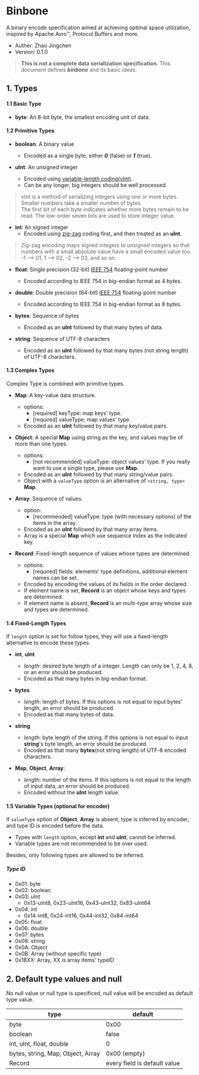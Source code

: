 Binbone
=================
A binary encode specification aimed at achieving optimal space utilization, inspired by Apache Avro™, Protocol Buffers and more.

* Auther: Zhao Jingchen
* Version: 0.1.0

> **This is not a complete data serialization specification.**
This document defines ___binbone___ and its basic ideas.

## 1. Types

#### 1.1 Basic Type
- __byte__: An 8-bit byte, the smallest encoding unit of data.

#### 1.2 Primitive Types
- __boolean__: A binary value
    + Encoded as a single byte, either ___0___ (false) or ___1___ (true).

- __uInt__: An unsigned integer
    + Encoded using [variable-length coding(vInt)](http://lucene.apache.org/core/3_5_0/fileformats.html#VInt).
    + Can be any longer, big integers should be well processed.

> vInt is a method of serializing integers using one or more bytes. Smaller numbers take a smaller number of bytes.<br>
> The first bit of each byte indicates whether more bytes remain to be read. The low-order seven bits are used to store integer value.

- __int__: An signed integer
    + Encoded using [zig-zag](https://developers.google.com/protocol-buffers/docs/encoding?csw=1#types) coding first, and then treated as an __uInt__.

> Zig-zag encoding maps signed integers to unsigned integers so that numbers with a small absolute value have a small encoded value too.<br>
> -1 --> 01, 1 --> 02, -2 --> 03, and so on.

- __float__: Single precision (32-bit) [IEEE 754](http://en.wikipedia.org/wiki/IEEE_floating_point) floating-point number
    + Encoded according to IEEE 754 in big-endian format as 4 bytes.

- __double__: Double precision (64-bit) [IEEE 754](http://en.wikipedia.org/wiki/IEEE_floating_point) floating-point number
    + Encoded according to IEEE 754 in big-endian format as 8 bytes.

- __bytes__: Sequence of bytes
    + Encoded as an __uInt__ followed by that many bytes of data.

- __string__: Sequence of UTF-8 characters
    + Encoded as an __uInt__ followed by that many bytes (not string length) of UTF-8 characters.

#### 1.3 Complex Types
Complex Type is combined with primitive types.

- __Map__: A key-value data structure.
    + options:
        * [required] keyType: map keys' type.
        * [required] valueType: map values' type.
    + Encoded as an __uInt__ followed by that many key/value pairs.

- __Object__: A special __Map__ using string as the key, and values may be of more than one types.
    + options:
        * [not recommended] valueType: object values' type. If you really want to use a single type, please use __Map__.
    + Encoded as an __uInt__ followed by that many string/value pairs.
    + Object with a `valueType` option is an alternative of `<string, type>` __Map__.

- __Array__: Sequence of values.
    + option:
        * [recommended] valueType: type (with necessary options) of the items in the array.
    + Encoded as an __uInt__ followed by that many array items.
    + Array is a special __Map__ which use sequence index as the indicated key.

- __Record__: Fixed-length sequence of values whose types are determined.
    + options:
        * [required] fields: elements' type definitions, additional element names can be set.
    + Encoded by encoding the values of its fields in the order declared.
    + If element name is set, __Record__ is an object whose keys and types are determined.
    + If element name is absent, __Record__ is an multi-type array whose size and types are determined.

#### 1.4 Fixed-Length Types
If `length` option is set for follow types, they will use a fixed-length alternative to encode these types.

- __int__, __uInt__
    + _length_: desired byte length of a integer. Length can only be 1, 2, 4, 8, or an error should be produced.
    + Encoded as that many bytes in big-endian format.

- __bytes__
    + _length_: length of bytes. If this options is not equal to input bytes' length, an error should be produced.
    + Encoded as that many bytes of data.

- __string__
    + _length_: byte length of the string. If this options is not equal to input __string__'s byte length, an error should be produced.
    + Encoded as that many **bytes**(not string length) of UTF-8 encoded characters.

- __Map__, __Object__, __Array__:
    + _length_: number of the items. If this options is not equal to the length of input data, an error should be produced.
    + Encoded without the __uInt__ length value.

#### 1.5 Variable Types (optional for encoder)
If `valueType` option of __Object__, __Array__ is absent, type is inferred by encoder, and type ID is encoded before the data.

- Types with `length` option, except __int__ and __uInt__, cannot be inferred.
- Variable types are not recommended to be over used.

Besides, only following types are allowed to be inferred.
##### Type ID
- 0x01: byte
- 0x02: boolean
- 0x03: uInt
    + 0x13-uInt8, 0x23-uInt16, 0x43-uInt32, 0x83-uInt64
- 0x04: int
    + 0x14-int8, 0x24-int16, 0x44-int32, 0x84-int64
- 0x05: float
- 0x06: double
- 0x07: bytes
- 0x08: string
- 0x0A: Object
- 0x0B: Array (without specific type)
- 0x1BXX: Array, XX is array items' typeID

## 2. Default type values and null
No null value or null type is specificed, null value will be encoded as default type value.

| type | default |
|-------|--------|
| byte | 0x00 |
| boolean | false |
| int, uInt, float, double | 0 |
| bytes, string, Map, Object, Array | 0x00 (empty) |
| Record | every field is default value |
